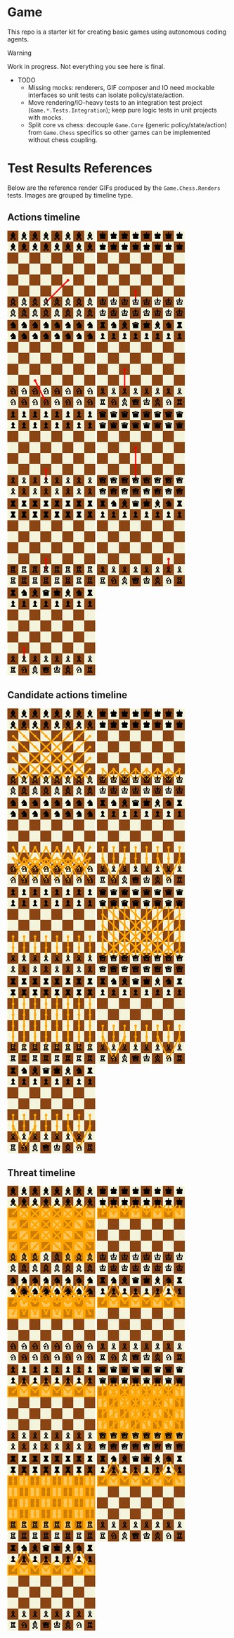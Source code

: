 # Game

This repo is a starter kit for creating basic games using autonomous coding agents.

> [!WARNING]
> Work in progress. Not everything you see here is final.

- TODO  
  - Missing mocks: renderers, GIF composer and IO need mockable interfaces so unit tests can isolate policy/state/action.  
  - Move rendering/IO-heavy tests to an integration test project (`Game.*.Tests.Integration`); keep pure logic tests in unit projects with mocks.  
  - Split core vs chess: decouple `Game.Core` (generic policy/state/action) from `Game.Chess` specifics so other games can be implemented without chess coupling.  

# Test Results References

Below are the reference render GIFs produced by the `Game.Chess.Renders` tests. Images are grouped by timeline type.

## Actions timeline

![RenderActionsTimeline_Turns32Seed1234PieceBishop_MatchesRef](TestResultsReference/Game.Chess.Renders/RenderActionsTimeline_Turns32Seed1234PieceBishop_MatchesRef.gif)
![RenderActionsTimeline_Turns32Seed1234PieceKing_MatchesRef](TestResultsReference/Game.Chess.Renders/RenderActionsTimeline_Turns32Seed1234PieceKing_MatchesRef.gif)
![RenderActionsTimeline_Turns32Seed1234PieceKnight_MatchesRef](TestResultsReference/Game.Chess.Renders/RenderActionsTimeline_Turns32Seed1234PieceKnight_MatchesRef.gif)
![RenderActionsTimeline_Turns32Seed1234PieceNone_MatchesRef](TestResultsReference/Game.Chess.Renders/RenderActionsTimeline_Turns32Seed1234PieceNone_MatchesRef.gif)
![RenderActionsTimeline_Turns32Seed1234PiecePawn_MatchesRef](TestResultsReference/Game.Chess.Renders/RenderActionsTimeline_Turns32Seed1234PiecePawn_MatchesRef.gif)
![RenderActionsTimeline_Turns32Seed1234PieceQueen_MatchesRef](TestResultsReference/Game.Chess.Renders/RenderActionsTimeline_Turns32Seed1234PieceQueen_MatchesRef.gif)
![RenderActionsTimeline_Turns32Seed1234PieceRook_MatchesRef](TestResultsReference/Game.Chess.Renders/RenderActionsTimeline_Turns32Seed1234PieceRook_MatchesRef.gif)
![RenderActionsTimeline_Turns32Seed2345PieceNone_MatchesRef](TestResultsReference/Game.Chess.Renders/RenderActionsTimeline_Turns32Seed2345PieceNone_MatchesRef.gif)
![RenderActionsTimeline_Turns32Seed3456PieceNone_MatchesRef](TestResultsReference/Game.Chess.Renders/RenderActionsTimeline_Turns32Seed3456PieceNone_MatchesRef.gif)

## Candidate actions timeline

![RenderCandidateActionsTimeline_Turns16Seed1234PieceBishop_MatchesRef](TestResultsReference/Game.Chess.Renders/RenderCandidateActionsTimeline_Turns16Seed1234PieceBishop_MatchesRef.gif)
![RenderCandidateActionsTimeline_Turns16Seed1234PieceKing_MatchesRef](TestResultsReference/Game.Chess.Renders/RenderCandidateActionsTimeline_Turns16Seed1234PieceKing_MatchesRef.gif)
![RenderCandidateActionsTimeline_Turns16Seed1234PieceKnight_MatchesRef](TestResultsReference/Game.Chess.Renders/RenderCandidateActionsTimeline_Turns16Seed1234PieceKnight_MatchesRef.gif)
![RenderCandidateActionsTimeline_Turns16Seed1234PieceNone_MatchesRef](TestResultsReference/Game.Chess.Renders/RenderCandidateActionsTimeline_Turns16Seed1234PieceNone_MatchesRef.gif)
![RenderCandidateActionsTimeline_Turns16Seed1234PiecePawn_MatchesRef](TestResultsReference/Game.Chess.Renders/RenderCandidateActionsTimeline_Turns16Seed1234PiecePawn_MatchesRef.gif)
![RenderCandidateActionsTimeline_Turns16Seed1234PieceQueen_MatchesRef](TestResultsReference/Game.Chess.Renders/RenderCandidateActionsTimeline_Turns16Seed1234PieceQueen_MatchesRef.gif)
![RenderCandidateActionsTimeline_Turns16Seed1234PieceRook_MatchesRef](TestResultsReference/Game.Chess.Renders/RenderCandidateActionsTimeline_Turns16Seed1234PieceRook_MatchesRef.gif)
![RenderCandidateActionsTimeline_Turns16Seed2345PieceNone_MatchesRef](TestResultsReference/Game.Chess.Renders/RenderCandidateActionsTimeline_Turns16Seed2345PieceNone_MatchesRef.gif)
![RenderCandidateActionsTimeline_Turns16Seed3456PieceNone_MatchesRef](TestResultsReference/Game.Chess.Renders/RenderCandidateActionsTimeline_Turns16Seed3456PieceNone_MatchesRef.gif)

## Threat timeline

![RenderThreatTimeline_Turns64Seed1234PieceBishop_MatchesRef](TestResultsReference/Game.Chess.Renders/RenderThreatTimeline_Turns64Seed1234PieceBishop_MatchesRef.gif)
![RenderThreatTimeline_Turns64Seed1234PieceKing_MatchesRef](TestResultsReference/Game.Chess.Renders/RenderThreatTimeline_Turns64Seed1234PieceKing_MatchesRef.gif)
![RenderThreatTimeline_Turns64Seed1234PieceKnight_MatchesRef](TestResultsReference/Game.Chess.Renders/RenderThreatTimeline_Turns64Seed1234PieceKnight_MatchesRef.gif)
![RenderThreatTimeline_Turns64Seed1234PieceNone_MatchesRef](TestResultsReference/Game.Chess.Renders/RenderThreatTimeline_Turns64Seed1234PieceNone_MatchesRef.gif)
![RenderThreatTimeline_Turns64Seed1234PiecePawn_MatchesRef](TestResultsReference/Game.Chess.Renders/RenderThreatTimeline_Turns64Seed1234PiecePawn_MatchesRef.gif)
![RenderThreatTimeline_Turns64Seed1234PieceQueen_MatchesRef](TestResultsReference/Game.Chess.Renders/RenderThreatTimeline_Turns64Seed1234PieceQueen_MatchesRef.gif)
![RenderThreatTimeline_Turns64Seed1234PieceRook_MatchesRef](TestResultsReference/Game.Chess.Renders/RenderThreatTimeline_Turns64Seed1234PieceRook_MatchesRef.gif)
![RenderThreatTimeline_Turns64Seed2345PieceNone_MatchesRef](TestResultsReference/Game.Chess.Renders/RenderThreatTimeline_Turns64Seed2345PieceNone_MatchesRef.gif)
![RenderThreatTimeline_Turns64Seed3456PieceNone_MatchesRef](TestResultsReference/Game.Chess.Renders/RenderThreatTimeline_Turns64Seed3456PieceNone_MatchesRef.gif)